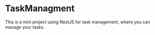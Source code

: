 # TaskManagment
This is a mini project using NestJS for task management, where you can manage your tasks.
